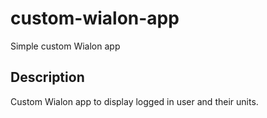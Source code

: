 # custom-wialon-app
Simple custom Wialon app

## Description
Custom Wialon app to display logged in user and their units.

